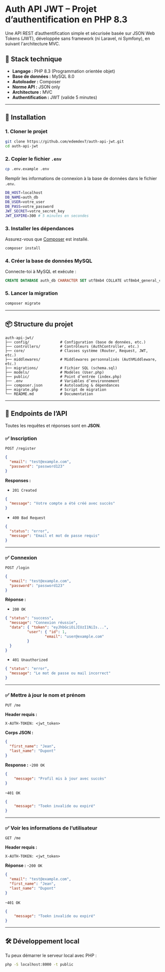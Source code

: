 # Auth API JWT – Projet d’authentification en PHP 8.3

Une API REST d’authentification simple et sécurisée basée sur JSON Web Tokens (JWT), développée sans framework (ni Laravel, ni Symfony), en suivant l'architecture MVC.

## 🔧 Stack technique

- **Langage :** PHP 8.3 (Programmation orientée objet)
- **Base de données :** MySQL 8.0
- **Autoloader :** Composer
- **Norme API :** JSON only
- **Architecture :** MVC
- **Authentification :** JWT (valide 5 minutes)

---

## 🚀 Installation

### 1. Cloner le projet
```bash
git clone https://github.com/edemdev7/auth-api-jwt.git
cd auth-api-jwt
````

### 2. Copier le fichier `.env`

```bash
cp .env.example .env
```

Remplir les informations de connexion à la base de données dans le fichier `.env`.
```bash
DB_HOST=localhost
DB_NAME=auth_db 
DB_USER=votre_user
DB_PASS=votre_password
JWT_SECRET=votre_secret_key
JWT_EXPIRE=300 # 5 minutes en secondes
```



### 3. Installer les dépendances

Assurez-vous que [Composer](https://getcomposer.org/) est installé.

```bash
composer install
```

### 4. Créer la base de données MySQL

Connecte-toi à MySQL et exécute :

```sql
CREATE DATABASE auth_db CHARACTER SET utf8mb4 COLLATE utf8mb4_general_ci;
```

### 5. Lancer la migration

```bash
composer migrate
```

---

## 📦 Structure du projet

```
auth-api-jwt/
├── config/              # Configuration (base de données, etc.)
├── controllers/         # Contrôleurs (AuthController, etc.)
├── core/                # Classes système (Router, Request, JWT, etc.)
├── middlewares/         # Middlewares personnalisés (AuthMiddleware, etc.)
├── migrations/          # Fichier SQL (schema.sql)
├── models/              # Modèles (User.php)
├── public/              # Point d’entrée (index.php)
├── .env                 # Variables d’environnement
├── composer.json        # Autoloading & dépendances
├── migrate.php          # Script de migration
└── README.md            # Documentation
```

---

## 🔐 Endpoints de l’API

Toutes les requêtes et réponses sont en **JSON**.

### ✅ Inscription

`POST /register`

```json
{
  "email": "test@example.com",
  "password": "password123"
}
```
**Responses :**
- `201 Created`
```json
{
  "message": "Votre compte a été créé avec succès"
}
```
- `400 Bad Request`
```json
{
  "status": "error",
  "message": "Email et mot de passe requis"
}
```

---

### ✅ Connexion

`POST /login`

```json
{
  "email": "test@example.com",
  "password": "password123"
}
```

**Réponse :**
- `200 OK`


```json
{ "status": "success", 
  "message": "Connexion réussie",
  "data": { "token": "eyJhbGciOiJIUzI1NiIs...",
          "user": { "id": 1, 
                  "email": "user@example.com"
          }
  }
}
```
- `401 Unauthorized`
```json
{ "status": "error",
  "message": "Le mot de passe ou mail incorrect"
}

```
---

### ✅ Mettre à jour le nom et prénom

`PUT /me`

**Header requis :**

```
X-AUTH-TOKEN: <jwt_token>
```

**Corps JSON :**

```json
{
  "first_name": "Jean",
  "last_name": "Dupont"
}
```
**Response :**
-`200 OK`
```json
{
    "message": "Profil mis à jour avec succès"
}
```
-`401 OK`
```json
{
    "message": "Toekn invalide ou expiré"
}
```

---

### ✅ Voir les informations de l’utilisateur

`GET /me`

**Header requis :**

```
X-AUTH-TOKEN: <jwt_token>
```

**Réponse :**
-`200 OK`

```json
{
  "email": "test@example.com",
  "first_name": "Jean",
  "last_name": "Dupont"
}
```
-`401 OK`
```json
{
    "message": "Toekn invalide ou expiré"
}
```
---

## 🛠 Développement local

Tu peux démarrer le serveur local avec PHP :

```bash
php -S localhost:8000 -t public
```

